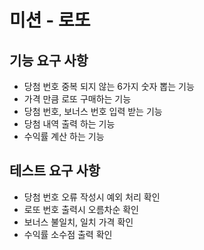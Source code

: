 # 미션 - 로또

## 기능 요구 사항

- 당첨 번호 중복 되지 않는 6가지 숫자 뽑는 기능
- 가격 만큼 로또 구매하는 기능
- 당첨 번호, 보너스 번호 입력 받는 기능
- 당첨 내역 출력 하는 기능
- 수익률 계산 하는 기능


## 테스트 요구 사항

- 당첨 번호 오류 작성시 예외 처리 확인
- 로또 번호 출력시 오름차순 확인
- 보너스 불일치, 일치 가격 확인
- 수익률 소수점 출력 확인